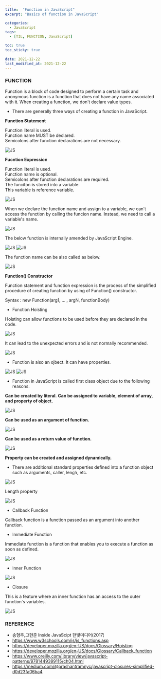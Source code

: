 ```yaml
---
title:  "Function in JavaScript"
excerpt: "Basics of function in JavaScript"

categories:
  - JavaScript
tags:
  - [TIL, FUNCTION, JavaScript]

toc: true
toc_sticky: true
 
date: 2021-12-22
last_modified_at: 2021-12-22
---
```

### FUNCTION
Function is a block of code designed to perform a certain task and anonymous function is a function that does not have any name associated with it. When creating a function, we don't declare value types.

* There are generally three ways of creating a function in JavaScript.

**Function Statement**

Function literal is used. </br>
Function name MUST be declared. </br>
Semicolons after function declarations are not necessary.

![JS](/img/JavaScript/JS2/2021-12-22-JS2-1.jpg)

**Fucntion Expression**

Function literal is used. </br>
Function name is optional. </br>
Semicolons after function declarations are required. </br>
The funciton is stored into a variable. </br>
This variable is reference variable. </br>

![JS](/img/JavaScript/JS2/2021-12-22-JS2-2.jpg)

When we declare the function name and assign to a variable, we can't access the function by calling the funcion name. Instead, we need to call a variable's name.

![JS](/img/JavaScript/JS2/2021-12-22-JS2-3.jpg)

The below function is internally amended by JavaScript Engine.

![JS](/img/JavaScript/JS2/2021-12-22-JS2-4.jpg)
![JS](/img/JavaScript/JS2/2021-12-22-JS2-5.jpg)

The function name can be also called as below.

![JS](/img/JavaScript/JS2/2021-12-22-JS2-6.jpg)

**Function() Constructor**

Function statement and function expression is the process of the simplified procedure of creating function by using of Function() constructor.

Syntax :
new Function(arg1, ... , argN, functionBody)

* Function Hoisting

Hoisting can allow functions to be used before they are declared in the code.

![JS](/img/JavaScript/JS2/2021-12-22-JS2-7.jpg)

It can lead to the unexpected errors and is not normally recommended.

![JS](/img/JavaScript/JS2/2021-12-22-JS2-8.jpg)

* Function is also an ojbect. It can have properties.

![JS](/img/JavaScript/JS2/2021-12-22-JS2-9.jpg)
![JS](/img/JavaScript/JS2/2021-12-22-JS2-10.jpg)

* Function in JavaScript is called first class object due to the following reasons:

**Can be created by literal.**
**Can be assigned to variable, element of array, and property of object.**

![JS](/img/JavaScript/JS2/2021-12-22-JS2-11.jpg)

**Can be used as an argument of function.**

![JS](/img/JavaScript/JS2/2021-12-22-JS2-12.jpg)

**Can be used as a return value of function.**

![JS](/img/JavaScript/JS2/2021-12-22-JS2-13.jpg)

**Property can be created and assigned dynamically.**

* There are additional standard properties defined into a function object such as arguments, caller, lengh, etc.

![JS](/img/JavaScript/JS2/2021-12-22-JS2-14.jpg)

Length property

![JS](/img/JavaScript/JS2/2021-12-22-JS2-15.jpg)

* Callback Function

Callback function is a function passed as an argument into another function.

* Immediate Function

Immediate function is a function that enables you to execute a function as soon as defined.

![JS](/img/JavaScript/JS2/2021-12-22-JS2-16.jpg)

* Inner Function

![JS](/img/JavaScript/JS2/2021-12-22-JS2-17.jpg)

* Closure

This is a feature where an inner function has an access to the outer function's variables.

![JS](/img/JavaScript/JS2/2021-12-22-JS2-18.jpg)


### REFERENCE 
* 송형주,고현준 Inside JavaScipt 한빛미디어(2017)
* https://www.w3schools.com/js/js_functions.asp
* https://developer.mozilla.org/en-US/docs/Glossary/Hoisting
* https://developer.mozilla.org/en-US/docs/Glossary/Callback_function
* https://www.oreilly.com/library/view/javascript-patterns/9781449399115/ch04.html
* https://medium.com/@prashantramnyc/javascript-closures-simplified-d0d23fa06ba4




